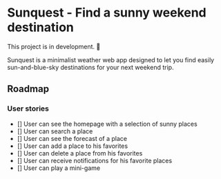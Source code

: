 # Sunquest - Find a sunny weekend destination

This project is in development. 🧩

Sunquest is a minimalist weather web app designed to let you find easily sun-and-blue-sky destinations for your next weekend trip.

## Roadmap

### User stories

- [] User can see the homepage with a selection of sunny places
- [] User can search a place
- [] User can see the forecast of a place
- [] User can add a place to his favorites
- [] User can delete a place from his favorites
- [] User can receive notifications for his favorite places
- [] User can play a mini-game
